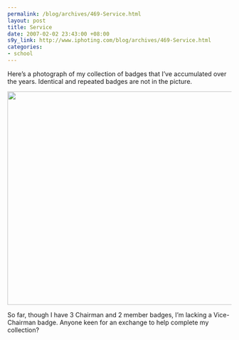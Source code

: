 ```yaml
--- 
permalink: /blog/archives/469-Service.html
layout: post
title: Service
date: 2007-02-02 23:43:00 +08:00
s9y_link: http://www.iphoting.com/blog/archives/469-Service.html
categories: 
- school
---
```

<p class="whiteline"><p>Here&#8217;s a photograph of my collection of badges that I&#8217;ve accumulated over the years. Identical and repeated badges are not in the picture.</p>
</p><p class="whiteline"><p><img width='640' height='480' src="http://static-s3.iphoting.com/blog/uploads/School/Badges-2.gif" alt="" /></p>
</p><p class="break"><p>So far, though I have 3 Chairman and 2 member badges, I&#8217;m lacking a Vice-Chairman badge. Anyone keen for an exchange to help complete my collection?</p></p>
